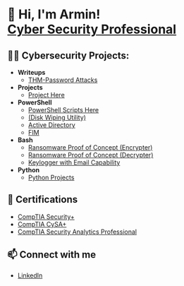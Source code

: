 <!---
ArminToric28/ArminToric28 is a ✨ special ✨ repository because its `README.md` (this file) appears on your GitHub profile.
You can click the Preview link to take a look at your changes.
--->

<h1>👋 Hi, I'm Armin! <br/><a href="https://www.linkedin.com/in/armin-toric/">Cyber Security Professional</a></h1>

<h2>👨‍💻 Cybersecurity Projects:</h2>

- <b>Writeups</b>
  - [THM-Password Attacks](https://github.com/ArminToric28)
- <b>Projects</b>
  - [Project Here](https://github.com/ArminToric28)
- <b>PowerShell</b>
  - [PowerShell Scripts Here](https://github.com/ArminToric28)
  - [(Disk Wiping Utility)](https://github.com/ArminToric28)
  - [Active Directory](https://github.com/ArminToric28)
  - [FIM](https://github.com/ArminToric28)
- <b>Bash</b>
  - [Ransomware Proof of Concept (Encrypter)](https://github.com/ArminToric28)
  - [Ransomware Proof of Concept (Decrypter)](https://github.com/ArminToric28)
  - [Keylogger with Email Capability](https://github.com/ArminToric28)
- <b>Python</b>
  - [Python Projects](https://github.com/ArminToric28)

<h2>🌱 Certifications</h2>

- [CompTIA Security+](https://www.credly.com/badges/70c65035-1496-4513-b7c4-fb901bc00ea0/public_url)
- [CompTIA CySA+](https://www.credly.com/badges/e2ca2831-abd0-46f3-b129-bb908524c780/public_url)
- [CompTIA Security Analytics Professional](https://www.credly.com/badges/c73a3f12-5cf2-455e-9a7a-ef7a90894af0/public_url)

<h2>📫 Connect with me</h2>

- [LinkedIn](https://www.linkedin.com/in/armin-toric/)


<!--
ArminToric28/ArminToric28 is a ✨ special ✨ repository because its `README.md` (this file) appears on your GitHub profile.
You can click the Preview link to take a look at your changes.

Here are some ideas to get you started:

- 🔭 I’m currently working on ...
- 🌱 I’m currently learning ...
- 👯 I’m looking to collaborate on ...
- 🤔 I’m looking for help with ...
- 💬 Ask me about ...
- 📫 How to reach me: ...
- 😄 Pronouns: ...
- ⚡ Fun fact: ...
- 👋 Hi, I’m @ArminToric28
- 👀 I’m interested in coding, networking, offensive and defensive cybersecurity analysis, Ethical Hacking, and 3d Printing.
- 🌱 I’m currently learning cybersecurity.
- 💞️ I’m looking to collaborate on projects
- 📫 How to reach me ...

[<img align="left" alt="JoshMadakor | YouTube" width="22px" src="https://cdn.jsdelivr.net/npm/simple-icons@v3/icons/youtube.svg" />][youtube]
[<img align="left" alt="JoshMadakor | Twitter" width="22px" src="https://cdn.jsdelivr.net/npm/simple-icons@v3/icons/twitter.svg" />][twitter]
[<img align="left" alt="JoshMadakor | LinkedIn" width="22px" src="https://cdn.jsdelivr.net/npm/simple-icons@v3/icons/linkedin.svg" />][linkedin]
[<img align="left" alt="JoshMadakor | Instagram" width="22px" src="https://cdn.jsdelivr.net/npm/simple-icons@v3/icons/instagram.svg" />][instagram]

[twitter]: https://twitter.com/joshmadakor
[youtube]: https://www.youtube.com/c/joshmadakor
[instagram]: https://www.instagram.com/joshmadakor/
[linkedin]: https://linkedin.com/in/joshmadakor

-->
